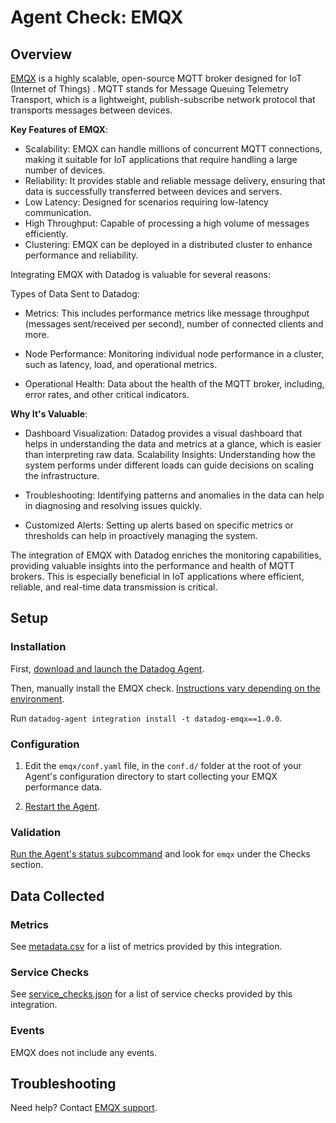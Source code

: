 # Agent Check: EMQX

## Overview

[EMQX][1] is a highly scalable, open-source MQTT broker designed for IoT (Internet of Things) . MQTT stands for Message Queuing Telemetry Transport, which is a lightweight, publish-subscribe network protocol that transports messages between devices.

**Key Features of EMQX**:
- Scalability: EMQX can handle millions of concurrent MQTT connections, making it suitable for IoT applications that require handling a large number of devices.
- Reliability: It provides stable and reliable message delivery, ensuring that data is successfully transferred between devices and servers.
- Low Latency: Designed for scenarios requiring low-latency communication.
- High Throughput: Capable of processing a high volume of messages efficiently.
- Clustering: EMQX can be deployed in a distributed cluster to enhance performance and reliability.

Integrating EMQX with Datadog is valuable for several reasons:

Types of Data Sent to Datadog:
- Metrics: This includes performance metrics like message throughput (messages sent/received per second), number of connected clients and more.

- Node Performance: Monitoring individual node performance in a cluster, such as latency, load, and operational metrics.

- Operational Health: Data about the health of the MQTT broker, including, error rates, and other critical indicators.

**Why It's Valuable**:
- Dashboard Visualization: Datadog provides a visual dashboard that helps in understanding the data and metrics at a glance, which is easier than interpreting raw data.
  Scalability Insights: Understanding how the system performs under different loads can guide decisions on scaling the infrastructure.

- Troubleshooting: Identifying patterns and anomalies in the data can help in diagnosing and resolving issues quickly.

- Customized Alerts: Setting up alerts based on specific metrics or thresholds can help in proactively managing the system.
  
The integration of EMQX with Datadog enriches the monitoring capabilities, providing valuable insights into the performance and health of MQTT brokers. This is especially beneficial in IoT applications where efficient, reliable, and real-time data transmission is critical.

## Setup

### Installation

First, [download and launch the Datadog Agent][2].

Then, manually install the EMQX check. [Instructions vary depending on the environment][3].

Run `datadog-agent integration install -t datadog-emqx==1.0.0`.

### Configuration

1. Edit the `emqx/conf.yaml` file, in the `conf.d/` folder at the root of your Agent's configuration directory to start collecting your EMQX performance data.
   
2. [Restart the Agent][4].

### Validation

[Run the Agent's status subcommand][5] and look for `emqx` under the Checks section.

## Data Collected

### Metrics

See [metadata.csv][6] for a list of metrics provided by this integration.

### Service Checks

See [service_checks.json][7] for a list of service checks provided by this integration.

### Events

EMQX does not include any events.

## Troubleshooting

Need help? Contact [EMQX support][8].

[1]: https://github.com/emqx/emqx
[2]: https://docs.datadoghq.com/agent/guide/community-integrations-installation-with-docker-agent
[3]: https://app.datadoghq.com/account/settings/agent/latest
[4]: https://docs.datadoghq.com/agent/guide/agent-commands/#start-stop-and-restart-the-agent
[5]: https://docs.datadoghq.com/agent/guide/agent-commands/#agent-status-and-information
[6]: https://github.com/DataDog/integrations-extras/blob/master/emqx/metadata.csv
[7]: https://github.com/DataDog/integrations-extras/blob/master/emqx/assets/service_checks.json
[8]: https://www.emqx.com/en/support
